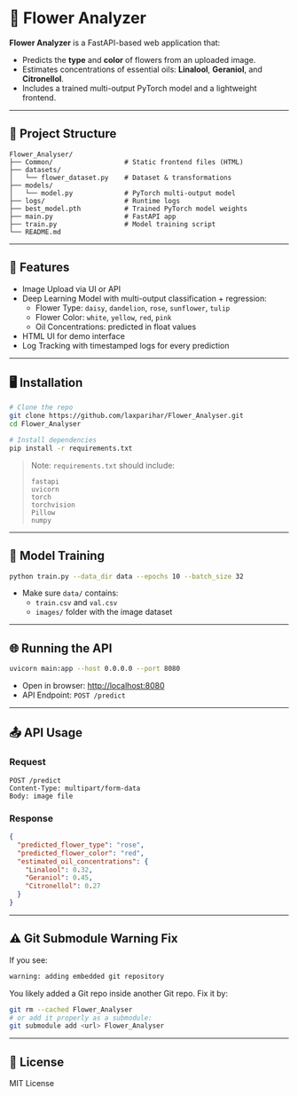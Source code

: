 
# 🌸 Flower Analyzer

**Flower Analyzer** is a FastAPI-based web application that:

- Predicts the **type** and **color** of flowers from an uploaded image.
- Estimates concentrations of essential oils: **Linalool**, **Geraniol**, and **Citronellol**.
- Includes a trained multi-output PyTorch model and a lightweight frontend.

---

## 🔧 Project Structure

```
Flower_Analyser/
├── Common/                  # Static frontend files (HTML)
├── datasets/
│   └── flower_dataset.py    # Dataset & transformations
├── models/
│   └── model.py             # PyTorch multi-output model
├── logs/                    # Runtime logs
├── best_model.pth           # Trained PyTorch model weights
├── main.py                  # FastAPI app
├── train.py                 # Model training script
└── README.md
```

---

## 🚀 Features

- Image Upload via UI or API
- Deep Learning Model with multi-output classification + regression:
  - Flower Type: `daisy`, `dandelion`, `rose`, `sunflower`, `tulip`
  - Flower Color: `white`, `yellow`, `red`, `pink`
  - Oil Concentrations: predicted in float values
- HTML UI for demo interface
- Log Tracking with timestamped logs for every prediction

---

## 🖥️ Installation

```bash
# Clone the repo
git clone https://github.com/laxparihar/Flower_Analyser.git
cd Flower_Analyser

# Install dependencies
pip install -r requirements.txt
```

> Note: `requirements.txt` should include:
> ```
> fastapi
> uvicorn
> torch
> torchvision
> Pillow
> numpy
> ```

---

## 🧠 Model Training

```bash
python train.py --data_dir data --epochs 10 --batch_size 32
```

- Make sure `data/` contains:
  - `train.csv` and `val.csv`
  - `images/` folder with the image dataset

---

## 🌐 Running the API

```bash
uvicorn main:app --host 0.0.0.0 --port 8080
```

- Open in browser: [http://localhost:8080](http://localhost:8080)
- API Endpoint: `POST /predict`

---

## 📤 API Usage

### Request

```
POST /predict
Content-Type: multipart/form-data
Body: image file
```

### Response

```json
{
  "predicted_flower_type": "rose",
  "predicted_flower_color": "red",
  "estimated_oil_concentrations": {
    "Linalool": 0.32,
    "Geraniol": 0.45,
    "Citronellol": 0.27
  }
}
```

---

## ⚠️ Git Submodule Warning Fix

If you see:

```bash
warning: adding embedded git repository
```

You likely added a Git repo inside another Git repo. Fix it by:

```bash
git rm --cached Flower_Analyser
# or add it properly as a submodule:
git submodule add <url> Flower_Analyser
```

---

## 📄 License

MIT License
